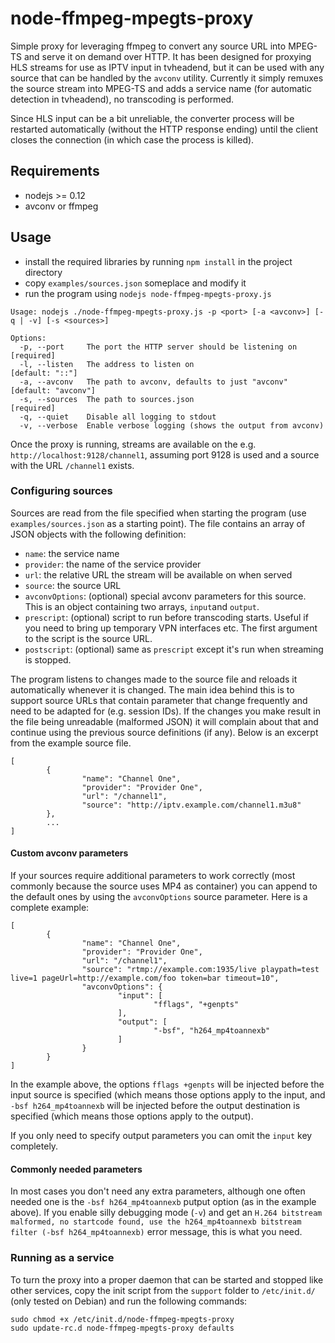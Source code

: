 node-ffmpeg-mpegts-proxy
========================

Simple proxy for leveraging ffmpeg to convert any source URL into MPEG-TS and serve it on demand over HTTP. It has been designed for proxying HLS streams for use as IPTV input in tvheadend, but it can be used with any source that can be handled by the `avconv` utility. Currently it simply remuxes the source stream into MPEG-TS and adds a service name (for automatic detection in tvheadend), no transcoding is performed.

Since HLS input can be a bit unreliable, the converter process will be restarted automatically (without the HTTP response ending) until the client closes the connection (in which case the process is killed).

## Requirements

* nodejs >= 0.12
* avconv or ffmpeg

## Usage

* install the required libraries by running `npm install` in the project directory
* copy `examples/sources.json` someplace and modify it
* run the program using `nodejs node-ffmpeg-mpegts-proxy.js`

```
Usage: nodejs ./node-ffmpeg-mpegts-proxy.js -p <port> [-a <avconv>] [-q | -v] [-s <sources>]

Options:
  -p, --port     The port the HTTP server should be listening on            [required]
  -l, --listen   The address to listen on                                   [default: "::"]
  -a, --avconv   The path to avconv, defaults to just "avconv"              [default: "avconv"]
  -s, --sources  The path to sources.json                                   [required]
  -q, --quiet    Disable all logging to stdout
  -v, --verbose  Enable verbose logging (shows the output from avconv)
```

Once the proxy is running, streams are available on the e.g. `http://localhost:9128/channel1`, assuming port 9128 is used and a source with the URL `/channel1` exists.

### Configuring sources

Sources are read from the file specified when starting the program (use `examples/sources.json` as a starting point). The file contains an array of JSON objects with the following definition:

* `name`: the service name
* `provider`: the name of the service provider
* `url`: the relative URL the stream will be available on when served
* `source`: the source URL
* `avconvOptions`: (optional) special avconv parameters for this source. This is an object containing two arrays, `input`and `output`.
* `prescript`: (optional) script to run before transcoding starts. Useful if you need to bring up temporary VPN interfaces etc. The first argument to the script is the source URL.
* `postscript`: (optional) same as `prescript` except it's run when streaming is stopped.

The program listens to changes made to the source file and reloads it automatically whenever it is changed. The main idea behind this is to support source URLs that contain parameter that change frequently and need to be adapted for (e.g. session IDs). If the changes you make result in the file being unreadable (malformed JSON) it will complain about that and continue using the previous source definitions (if any). Below is an excerpt from the example source file.

```
[
        {
                "name": "Channel One",
                "provider": "Provider One",
                "url": "/channel1",
                "source": "http://iptv.example.com/channel1.m3u8"
        },
        ...
]
```

#### Custom avconv parameters

If your sources require additional parameters to work correctly (most commonly because the source uses MP4 as container) you can append to the default ones by using the `avconvOptions` source parameter. Here is a complete example:

```
[
        {
                "name": "Channel One",
                "provider": "Provider One",
                "url": "/channel1",
                "source": "rtmp://example.com:1935/live playpath=test live=1 pageUrl=http://example.com/foo token=bar timeout=10",
                "avconvOptions": {
                        "input": [
                                "fflags", "+genpts"
                        ],
                        "output": [
                                "-bsf", "h264_mp4toannexb"
                        ]
                }
        }
]
```

In the example above, the options `fflags +genpts` will be injected before the input source is specified (which means those options apply to the input, and `-bsf h264_mp4toannexb` will be injected before the output destination is specified (which means those options apply to the output).

If you only need to specify output parameters you can omit the `input` key completely.

#### Commonly needed parameters

In most cases you don't need any extra parameters, although one often needed one is the `-bsf h264_mp4toannexb` putput option (as in the example above). If you enable silly debugging mode (`-v`) and get an `H.264 bitstream malformed, no startcode found, use the h264_mp4toannexb bitstream filter (-bsf h264_mp4toannexb)` error message, this is what you need.

### Running as a service

To turn the proxy into a proper daemon that can be started and stopped like other services, copy the init script from the `support` folder to `/etc/init.d/` (only tested on Debian) and run the following commands:

```
sudo chmod +x /etc/init.d/node-ffmpeg-mpegts-proxy
sudo update-rc.d node-ffmpeg-mpegts-proxy defaults
```
